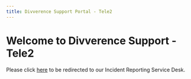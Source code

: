 ```yaml
---
title: Divverence Support Portal - Tele2
---
```

# Welcome to Divverence Support - Tele2

Please click [here](https://inpho4u.atlassian.net/servicedesk/customer/portal/9) to be redirected to our Incident Reporting Service Desk.
